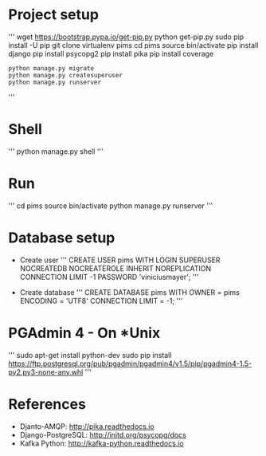 # Project setup
'''
	wget https://bootstrap.pypa.io/get-pip.py
	python get-pip.py
	sudo pip install -U pip
	git clone <url>
	virtualenv pims
	cd pims
	source bin/activate
	pip install django
	pip install psycopg2
	pip install pika
	pip install coverage

	python manage.py migrate
	python manage.py createsuperuser
	python manage.py runserver

'''

# Shell
'''
	python manage.py shell
'''

# Run
'''
	cd pims
	source bin/activate
	python manage.py runserver
'''

# Database setup
* Create user
'''
CREATE USER pims WITH
	LOGIN
	SUPERUSER
	NOCREATEDB
	NOCREATEROLE
	INHERIT
	NOREPLICATION
	CONNECTION LIMIT -1
	PASSWORD 'viniciusmayer';
'''

* Create database
'''
CREATE DATABASE pims
    WITH 
    OWNER = pims
    ENCODING = 'UTF8'
    CONNECTION LIMIT = -1;
'''

# PGAdmin 4 - On *Unix
'''
	sudo apt-get install python-dev
	sudo pip install https://ftp.postgresql.org/pub/pgadmin/pgadmin4/v1.5/pip/pgadmin4-1.5-py2.py3-none-any.whl
'''

# References
* Djanto-AMQP: http://pika.readthedocs.io
* Django-PostgreSQL: http://initd.org/psycopg/docs
* Kafka Python: http://kafka-python.readthedocs.io